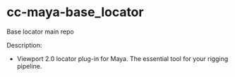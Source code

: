 # cc-maya-base_locator
Base locator main repo

Description:

- Viewport 2.0 locator plug-in for Maya. The essential tool for your rigging pipeline.
